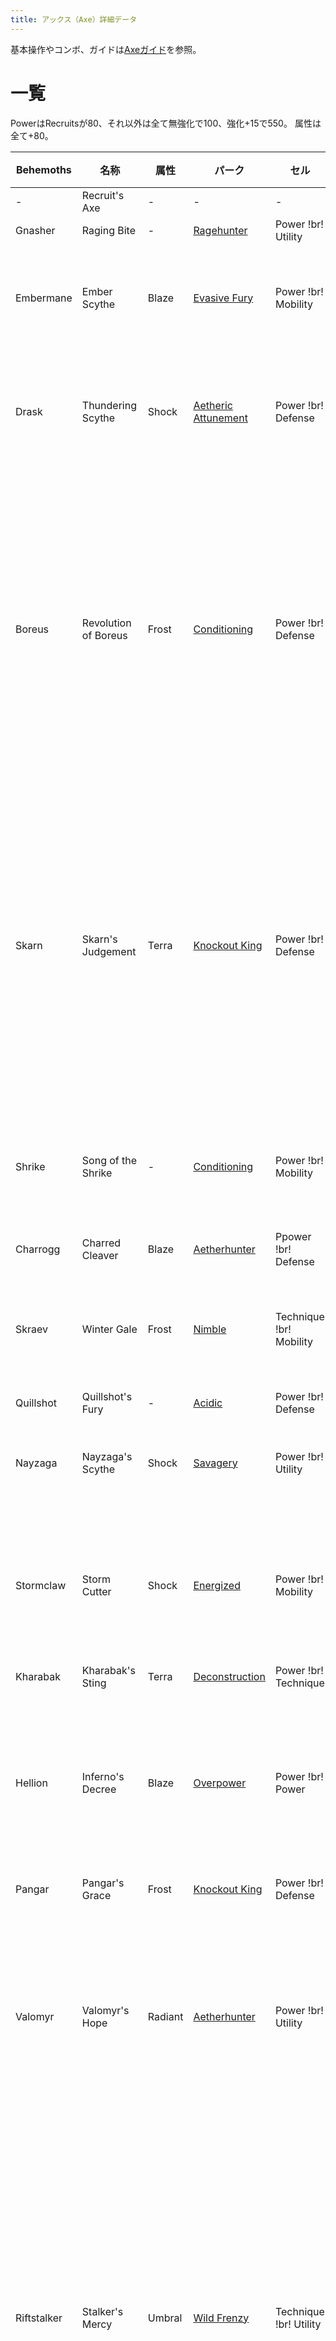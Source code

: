 ```yaml
---
title: アックス（Axe）詳細データ
---
```

基本操作やコンボ、ガイドは[Axeガイド](!br!basic!br!axe!br!)を参照。

# 一覧
PowerはRecruitsが80、それ以外は全て無強化で100、強化+15で550。
属性は全て+80。

|  Behemoths  |         名称         |  属性   |       パーク        |          セル           |                                                                       固有効果                                                                        |
| ----------- | -------------------- | ------- | ------------------- | ----------------------- | ----------------------------------------------------------------------------------------------------------------------------------------------------- |
| -           | Recruit's Axe        | -       | -                   | -                       | -                                                                                                                                                     |
| Gnasher     | Raging Bite          | -       | [Ragehunter](/data/パーク/#ragehunter)          | Power !br! Utility      | -                                                                                                                                                     |
| Embermane   | Ember Scythe         | Blaze   | [Evasive Fury](/data/パーク/#evasive-fury)        | Power !br! Mobility     | 通常攻撃7HIT目に+250 Partダメージ。                                                                                                                   |
| Drask       | Thundering Scythe    | Shock   | [Aetheric Attunement](/data/パーク/#aetheric-attunement) | Power !br! Defense      | ベヒモスの頭に対して+25%ダメージボーナス                                                                                                              |
| Boreus      | Revolution of Boreus | Frost   | [Conditioning](/data/パーク/#conditioning)        | Power !br! Defense      | 弾を使用した時、Frost Spritesを生成する。次の攻撃に50のダメージボーナスと、Frost属性ダメージを付与する。Spiritは最大4匹まで。                         |
| Skarn       | Skarn's Judgement    | Terra   | [Knockout King](/data/パーク/#knockout-king)       | Power !br! Defense      | ダメージを与えた際に確率（基礎ダメージに比例）で40のヘルスシールドを生成する。ヘルスシールドはスタックし、12秒間継続する。                            |
| Shrike      | Song of the Shrike   | -       | [Conditioning](/data/パーク/#conditioning)        | Power !br! Mobility     | 回避使用後の次の攻撃に部位破壊ダメージ+100。                                                                                                          |
| Charrogg    | Charred Cleaver      | Blaze   | [Aetherhunter](/data/パーク/#aetherhunter)        | Ppower !br! Defense     | -                                                                                                                                                     |
| Skraev      | Winter Gale          | Frost   | [Nimble](/data/パーク/#nimble)              | Technique !br! Mobility | 回避時、6つのIce Minesを落とす。CT30秒。                                                                                                              |
| Quillshot   | Quillshot's Fury     | -       | [Acidic](/data/パーク/#acidic)              | Power !br! Defense      | -                                                                                                                                                     |
| Nayzaga     | Nayzaga's Scythe     | Shock   | [Savagery](/data/パーク/#savagery)            | Power !br! Utility      | 縦溜め3ベストタイミングでHP100回復                                                                                                                    |
| Stormclaw   | Storm Cutter         | Shock   | [Energized](/data/パーク/#energized)           | Power !br! Mobility     | 敵の攻撃を回避した後、次の武器攻撃に500％ゲージ上昇効果                                                                                               |
| Kharabak    | Kharabak's Sting     | Terra   | [Deconstruction](/data/パーク/#deconstruction)      | Power !br! Technique    | -                                                                                                                                                     |
| Hellion     | Inferno's Decree     | Blaze   | [Overpower](/data/パーク/#overpower)           | Power !br! Power        | 連続した攻撃の6HIT目に+175のBlazeダメージとBlaze属性ダメージを付与する                                                                                |
| Pangar      | Pangar's Grace       | Frost   | [Knockout King](/data/パーク/#knockout-king)      | Power !br! Defense      | -                                                                                                                                                     |
| Valomyr     | Valomyr's Hope       | Radiant | [Aetherhunter](/data/パーク/#aetherhunter)        | Power !br! Utility      | チャージ後の攻撃に550のRadiantダメージを付加する。チャージ速度は現在のHPに依存する。                                                                  |
| Riftstalker | Stalker's Mercy      | Umbral  | [Wild Frenzy](/data/パーク/#wild-frenzy)         | Technique !br! Utility  | ダメージを与えた際に確率（基礎ダメージに比例）でShadow Orbを生成し、5秒間一つにつき2.5%ダメージ上昇。Orbが5個以上ある場合ダメージボーナスは倍になる。 |
| Koshai      | Sovereign's Wrath    | Terra   | [Sharpened](/data/パーク/#sharpened)           | Power !br! Utility      | 6秒間ダメージを与えないと、次の2回の攻撃時にダメージが25%上昇。                                                                                       |
| Rezakiri    | Edge of Dawn         | Radiant | [Cunning](/data/パーク/#cunning)             | Power !br! Mobility     | 10%の確率で攻撃た2HITする。                                                                                                                           |
| Shrowd      | Reaper of Night      | Umbral  | [Cunning](/data/パーク/#cunning)             | Power !br! Utility      | ヘルス20%以下の時、+50%ダメージ。                                                                                                                     |

# 特殊アクション
特殊ゲージがMAXの時に特殊アクションを当てる事で、ゲージの数字が増え、攻撃力が上昇する。

## Concussive Payload
初期装備。
斧をブーメランのように投げつける。
斧投げ中にもう一度特殊アクションを行う事で強力な叩きつけを出せる。
叩きつけを当てたときにゲージの段階が進む。

## Savage Wellspring
Axe Mastery Lv8 で習得可能。
斧を直線的に投げつける。
敵に当たると斧が跳ね返って戻ってくる。
高威力だが、敵に当たらないとそのまま飛んで行ってしまう。

# MOD
## Volatile Axecore
Axe Mastery 6で開放。
溜め攻撃の溜め中に周囲にダメージを与える。

## Lightweight Haft
Axe Mastery 10で開放。
横振りの溜め移動中の消費スタミナ50%減少。

## Overcharged Cylinder
Axe Mastery 16で開放。
武器ゲージの数値が4まで上がるようになる。
